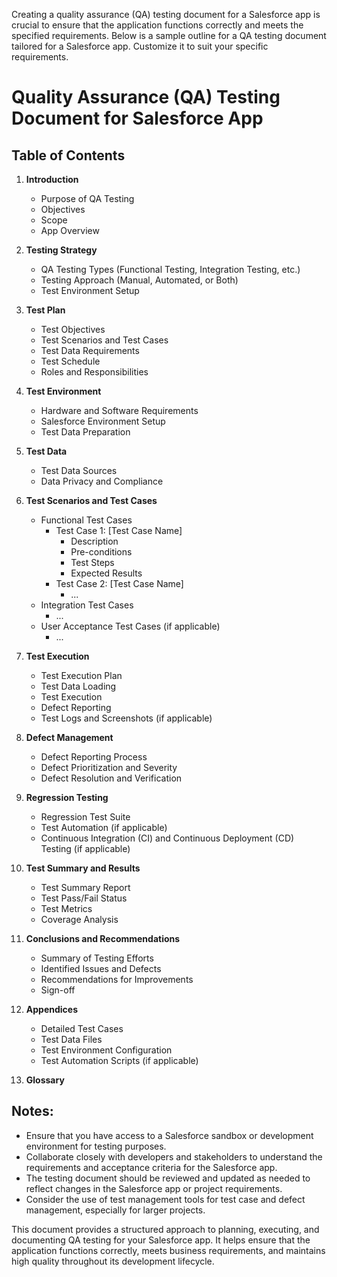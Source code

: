 Creating a quality assurance (QA) testing document for a Salesforce app is crucial to ensure that the application functions correctly and meets the specified requirements. Below is a sample outline for a QA testing document tailored for a Salesforce app. Customize it to suit your specific requirements.

# Quality Assurance (QA) Testing Document for Salesforce App

## Table of Contents

1. **Introduction**
   - Purpose of QA Testing
   - Objectives
   - Scope
   - App Overview

2. **Testing Strategy**
   - QA Testing Types (Functional Testing, Integration Testing, etc.)
   - Testing Approach (Manual, Automated, or Both)
   - Test Environment Setup

3. **Test Plan**
   - Test Objectives
   - Test Scenarios and Test Cases
   - Test Data Requirements
   - Test Schedule
   - Roles and Responsibilities

4. **Test Environment**
   - Hardware and Software Requirements
   - Salesforce Environment Setup
   - Test Data Preparation

5. **Test Data**
   - Test Data Sources
   - Data Privacy and Compliance

6. **Test Scenarios and Test Cases**
   - Functional Test Cases
     - Test Case 1: [Test Case Name]
       - Description
       - Pre-conditions
       - Test Steps
       - Expected Results
     - Test Case 2: [Test Case Name]
       - ...
   - Integration Test Cases
     - ...
   - User Acceptance Test Cases (if applicable)
     - ...

7. **Test Execution**
   - Test Execution Plan
   - Test Data Loading
   - Test Execution
   - Defect Reporting
   - Test Logs and Screenshots (if applicable)

8. **Defect Management**
   - Defect Reporting Process
   - Defect Prioritization and Severity
   - Defect Resolution and Verification

9. **Regression Testing**
   - Regression Test Suite
   - Test Automation (if applicable)
   - Continuous Integration (CI) and Continuous Deployment (CD) Testing (if applicable)

10. **Test Summary and Results**
    - Test Summary Report
    - Test Pass/Fail Status
    - Test Metrics
    - Coverage Analysis

11. **Conclusions and Recommendations**
    - Summary of Testing Efforts
    - Identified Issues and Defects
    - Recommendations for Improvements
    - Sign-off

12. **Appendices**
    - Detailed Test Cases
    - Test Data Files
    - Test Environment Configuration
    - Test Automation Scripts (if applicable)

13. **Glossary**

## Notes:

- Ensure that you have access to a Salesforce sandbox or development environment for testing purposes.
- Collaborate closely with developers and stakeholders to understand the requirements and acceptance criteria for the Salesforce app.
- The testing document should be reviewed and updated as needed to reflect changes in the Salesforce app or project requirements.
- Consider the use of test management tools for test case and defect management, especially for larger projects.

This document provides a structured approach to planning, executing, and documenting QA testing for your Salesforce app. It helps ensure that the application functions correctly, meets business requirements, and maintains high quality throughout its development lifecycle.
